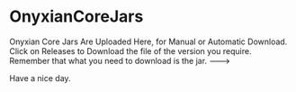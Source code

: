 # OnyxianCoreJars
Onyxian Core Jars Are Uploaded Here, for Manual or Automatic Download.
Click on Releases to Download the file of the version you require. Remember that what you need to download is the jar.
---> 

Have a nice day.
